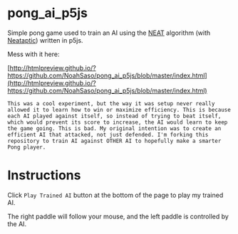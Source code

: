 pong_ai_p5js
============

Simple pong game used to train an AI using the [NEAT](https://en.wikipedia.org/wiki/Neuroevolution_of_augmenting_topologies) algorithm (with [Neataptic](https://github.com/wagenaartje/neataptic)) written in p5js.

Mess with it here:

[http://htmlpreview.github.io/?https://github.com/NoahSaso/pong_ai_p5js/blob/master/index.html](http://htmlpreview.github.io/?https://github.com/NoahSaso/pong_ai_p5js/blob/master/index.html)

```
This was a cool experiment, but the way it was setup never really allowed it to learn how to win or maximize efficiency. This is because each AI played against itself, so instead of trying to beat itself, which would prevent its score to increase, the AI would learn to keep the game going. This is bad. My original intention was to create an efficient AI that attacked, not just defended. I'm forking this repository to train AI against OTHER AI to hopefully make a smarter Pong player.
```

Instructions
============

Click `Play Trained AI` button at the bottom of the page to play my trained AI.

The right paddle will follow your mouse, and the left paddle is controlled by the AI.

